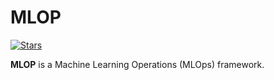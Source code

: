 # MLOP

[![Stars](https://img.shields.io/github/stars/mlop-ai/mlop)](https://github.com/mlop-ai/mlop/stargazers)
  
**MLOP** is a Machine Learning Operations (MLOps) framework.
